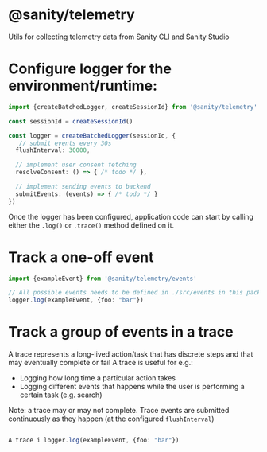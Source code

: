 # @sanity/telemetry

Utils for collecting telemetry data from Sanity CLI and Sanity Studio

# Configure logger for the environment/runtime:

```typescript
import {createBatchedLogger, createSessionId} from '@sanity/telemetry'

const sessionId = createSessionId()

const logger = createBatchedLogger(sessionId, {
   // submit events every 30s
  flushInterval: 30000,

  // implement user consent fetching
  resolveConsent: () => { /* todo */ },

  // implement sending events to backend
  submitEvents: (events) => { /* todo */ }
})
```
Once the logger has been configured, application code can start by calling either the `.log()` or `.trace()` method defined on it.

# Track a one-off event

```typescript
import {exampleEvent} from '@sanity/telemetry/events'

// All possible events needs to be defined in ./src/events in this package
logger.log(exampleEvent, {foo: "bar"})
```

# Track a group of events in a trace

A trace represents a long-lived action/task that has discrete steps and that may eventually complete or fail
A trace is useful for e.g.:
- Logging how long time a particular action takes
- Logging different events that happens while the user is performing a certain task (e.g. search)

Note: a trace may or may not complete. Trace events are submitted continuously as they happen (at the configured `flushInterval`)
```typescript

A trace i logger.log(exampleEvent, {foo: "bar"})
```
